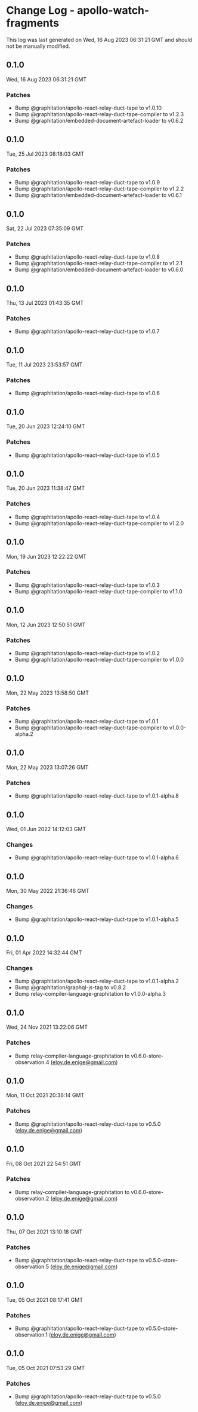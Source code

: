 # Change Log - apollo-watch-fragments

This log was last generated on Wed, 16 Aug 2023 06:31:21 GMT and should not be manually modified.

<!-- Start content -->

## 0.1.0

Wed, 16 Aug 2023 06:31:21 GMT

### Patches

- Bump @graphitation/apollo-react-relay-duct-tape to v1.0.10
- Bump @graphitation/apollo-react-relay-duct-tape-compiler to v1.2.3
- Bump @graphitation/embedded-document-artefact-loader to v0.6.2

## 0.1.0

Tue, 25 Jul 2023 08:18:03 GMT

### Patches

- Bump @graphitation/apollo-react-relay-duct-tape to v1.0.9
- Bump @graphitation/apollo-react-relay-duct-tape-compiler to v1.2.2
- Bump @graphitation/embedded-document-artefact-loader to v0.6.1

## 0.1.0

Sat, 22 Jul 2023 07:35:09 GMT

### Patches

- Bump @graphitation/apollo-react-relay-duct-tape to v1.0.8
- Bump @graphitation/apollo-react-relay-duct-tape-compiler to v1.2.1
- Bump @graphitation/embedded-document-artefact-loader to v0.6.0

## 0.1.0

Thu, 13 Jul 2023 01:43:35 GMT

### Patches

- Bump @graphitation/apollo-react-relay-duct-tape to v1.0.7

## 0.1.0

Tue, 11 Jul 2023 23:53:57 GMT

### Patches

- Bump @graphitation/apollo-react-relay-duct-tape to v1.0.6

## 0.1.0

Tue, 20 Jun 2023 12:24:10 GMT

### Patches

- Bump @graphitation/apollo-react-relay-duct-tape to v1.0.5

## 0.1.0

Tue, 20 Jun 2023 11:38:47 GMT

### Patches

- Bump @graphitation/apollo-react-relay-duct-tape to v1.0.4
- Bump @graphitation/apollo-react-relay-duct-tape-compiler to v1.2.0

## 0.1.0

Mon, 19 Jun 2023 12:22:22 GMT

### Patches

- Bump @graphitation/apollo-react-relay-duct-tape to v1.0.3
- Bump @graphitation/apollo-react-relay-duct-tape-compiler to v1.1.0

## 0.1.0

Mon, 12 Jun 2023 12:50:51 GMT

### Patches

- Bump @graphitation/apollo-react-relay-duct-tape to v1.0.2
- Bump @graphitation/apollo-react-relay-duct-tape-compiler to v1.0.0

## 0.1.0

Mon, 22 May 2023 13:58:50 GMT

### Patches

- Bump @graphitation/apollo-react-relay-duct-tape to v1.0.1
- Bump @graphitation/apollo-react-relay-duct-tape-compiler to v1.0.0-alpha.2

## 0.1.0

Mon, 22 May 2023 13:07:26 GMT

### Patches

- Bump @graphitation/apollo-react-relay-duct-tape to v1.0.1-alpha.8

## 0.1.0

Wed, 01 Jun 2022 14:12:03 GMT

### Changes

- Bump @graphitation/apollo-react-relay-duct-tape to v1.0.1-alpha.6

## 0.1.0

Mon, 30 May 2022 21:36:46 GMT

### Changes

- Bump @graphitation/apollo-react-relay-duct-tape to v1.0.1-alpha.5

## 0.1.0

Fri, 01 Apr 2022 14:32:44 GMT

### Changes

- Bump @graphitation/apollo-react-relay-duct-tape to v1.0.1-alpha.2
- Bump @graphitation/graphql-js-tag to v0.8.2
- Bump relay-compiler-language-graphitation to v1.0.0-alpha.3

## 0.1.0

Wed, 24 Nov 2021 13:22:06 GMT

### Patches

- Bump relay-compiler-language-graphitation to v0.6.0-store-observation.4 (eloy.de.enige@gmail.com)

## 0.1.0

Mon, 11 Oct 2021 20:36:14 GMT

### Patches

- Bump @graphitation/apollo-react-relay-duct-tape to v0.5.0 (eloy.de.enige@gmail.com)

## 0.1.0

Fri, 08 Oct 2021 22:54:51 GMT

### Patches

- Bump relay-compiler-language-graphitation to v0.6.0-store-observation.2 (eloy.de.enige@gmail.com)

## 0.1.0

Thu, 07 Oct 2021 13:10:18 GMT

### Patches

- Bump @graphitation/apollo-react-relay-duct-tape to v0.5.0-store-observation.5 (eloy.de.enige@gmail.com)

## 0.1.0

Tue, 05 Oct 2021 08:17:41 GMT

### Patches

- Bump @graphitation/apollo-react-relay-duct-tape to v0.5.0-store-observation.1 (eloy.de.enige@gmail.com)

## 0.1.0

Tue, 05 Oct 2021 07:53:29 GMT

### Patches

- Bump @graphitation/apollo-react-relay-duct-tape to v0.5.0 (eloy.de.enige@gmail.com)
